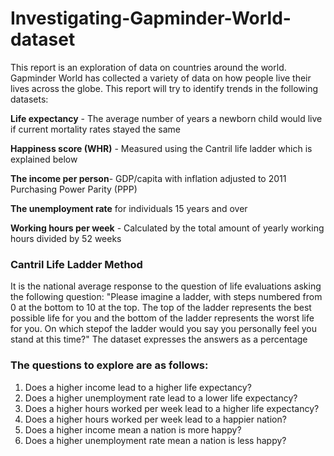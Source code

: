 # Investigating-Gapminder-World-dataset
This report is an exploration of data on countries around the world. Gapminder World has collected a variety of data on how people live their lives across the globe. This report will try to identify trends in the following datasets:

__Life expectancy__ - The average number of years a newborn child would live if current mortality rates stayed the same

__Happiness score (WHR)__ - Measured using the Cantril life ladder which is explained below

__The income per person__- GDP/capita with inflation adjusted to 2011 Purchasing Power Parity (PPP)

__The unemployment rate__ for individuals 15 years and over

__Working hours per week__ - Calculated by the total amount of yearly working hours divided by 52 weeks

### Cantril Life Ladder Method
It is the national average response to the question of life evaluations asking the following question: "Please imagine a ladder, with steps numbered from 0 at the bottom to 10 at the top. The top of the ladder represents the best possible life for you and the bottom of the ladder represents the worst life for you. On which stepof the ladder would you say you personally feel you stand at this time?" The dataset expresses the answers as a percentage

### The questions to explore are as follows:
1. Does a higher income lead to a higher life expectancy?
2. Does a higher unemployment rate lead to a lower life expectancy?
3. Does a higher hours worked per week lead to a higher life expectancy?
4. Does a higher hours worked per week lead to a happier nation?
5. Does a higher income mean a nation is more happy?
6. Does a higher unemployment rate mean a nation is less happy?
